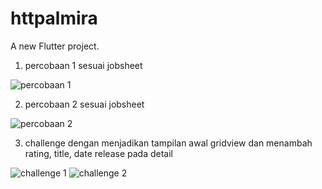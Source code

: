 # httpalmira

A new Flutter project.

1. percobaan 1 sesuai jobsheet 

![percobaan 1](https://user-images.githubusercontent.com/64759903/114529338-0d682300-9c74-11eb-9d75-53216fc93d22.jpeg)

2. percobaan 2 sesuai jobsheet 

![percobaan 2](https://user-images.githubusercontent.com/64759903/114529316-08a36f00-9c74-11eb-8af1-05f8c247cd4b.jpeg)

3. challenge dengan menjadikan tampilan awal gridview dan menambah rating, title, date release pada detail

![challenge 1](https://user-images.githubusercontent.com/64759903/114529322-0a6d3280-9c74-11eb-9059-8f5b4649cff3.jpeg)
![challenge 2](https://user-images.githubusercontent.com/64759903/114529319-09d49c00-9c74-11eb-8f5a-cfdecbb80d0b.jpeg)

